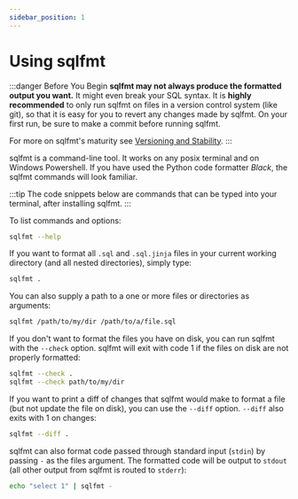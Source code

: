 ```yaml
---
sidebar_position: 1
---
```

# Using sqlfmt

:::danger Before You Begin
**sqlfmt may not always produce the formatted output you want.** It might even break your SQL syntax. It is **highly recommended** to only run sqlfmt on files in a version control system (like git), so that it is easy for you to revert any changes made by sqlfmt. On your first run, be sure to make a commit before running sqlfmt.

For more on sqlfmt's maturity see [Versioning and Stability](../versioning).
:::


sqlfmt is a command-line tool. It works on any posix terminal and on Windows Powershell. If you have used the Python code formatter *Black*, the sqlfmt commands will look familiar. 

:::tip
The code snippets below are commands that can be typed into your terminal, after installing sqlfmt.
:::

To list commands and options:

```bash
sqlfmt --help
```

If you want to format all `.sql` and `.sql.jinja` files in your current working directory (and all nested directories), simply type:
```bash
sqlfmt .
```
You can also supply a path to a one or more files or directories as arguments:
```bash
sqlfmt /path/to/my/dir /path/to/a/file.sql
```
If you don't want to format the files you have on disk, you can run sqlfmt with the `--check` option. sqlfmt will exit with code 1 if the files on disk are not properly formatted:
```bash
sqlfmt --check .
sqlfmt --check path/to/my/dir
```
If you want to print a diff of changes that sqlfmt would make to format a file (but not update the file on disk), you can use the `--diff` option. `--diff` also exits with 1 on changes:
```bash
sqlfmt --diff .
```

sqlfmt can also format code passed through standard input (`stdin`) by passing `-` as the files argument. The formatted code will be output to `stdout` (all other output from sqlfmt is routed to `stderr`):
```bash
echo "select 1" | sqlfmt -
```
